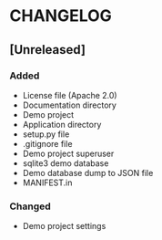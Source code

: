 # CHANGELOG

## [Unreleased]
### Added
- License file (Apache 2.0)
- Documentation directory
- Demo project
- Application directory
- setup.py file
- .gitignore file
- Demo project superuser
- sqlite3 demo database
- Demo database dump to JSON file
- MANIFEST.in

### Changed
- Demo project settings